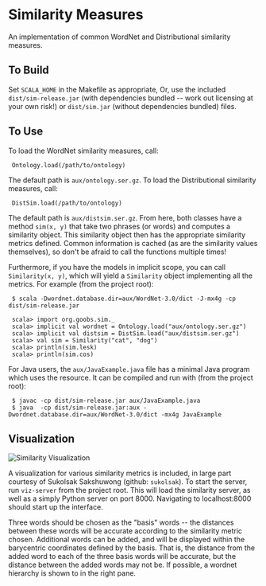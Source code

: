 Similarity Measures
===

An implementation of common WordNet and Distributional similarity measures.

To Build
--------
Set `SCALA_HOME` in the Makefile as appropriate,
Or, use the included `dist/sim-release.jar` (with dependencies bundled
-- work out licensing at your own risk!) or
`dist/sim.jar` (without dependencies bundled) files.


To Use
------
To load the WordNet similarity measures, call:

     Ontology.load(/path/to/ontology)

The default path is `aux/ontology.ser.gz`.
To load the Distributional similarity measures, call:
     
     DistSim.load(/path/to/ontology)

The default path is `aux/distsim.ser.gz`.
From here, both classes have a method `sim(x, y)` that take two phrases
(or words) and computes a similarity object. This similarity object
then has the appropriate similarity metrics defined.
Common information is cached (as are the similarity values themselves),
so don't be afraid to call the functions multiple times!

Furthermore, if you have the models in implicit scope, you can call
`Similarity(x, y)`, which will yield a `Similarity` object implementing all
the metrics. For example (from the project root):
      
     $ scala -Dwordnet.database.dir=aux/WordNet-3.0/dict -J-mx4g -cp dist/sim-release.jar
     
     scala> import org.goobs.sim._
     scala> implicit val wordnet = Ontology.load("aux/ontology.ser.gz")
     scala> implicit val distsim = DistSim.load("aux/distsim.ser.gz")
     scala> val sim = Similarity("cat", "dog")
     scala> println(sim.lesk)
     scala> println(sim.cos)

For Java users, the `aux/JavaExample.java` file has a minimal Java program
which uses the resource. It can be compiled and run with (from the project root):

     $ javac -cp dist/sim-release.jar aux/JavaExample.java
     $ java  -cp dist/sim-release.jar:aux -Dwordnet.database.dir=aux/WordNet-3.0/dict -mx4g JavaExample

Visualization
------
![Similarity Visualization](https://graphics.stanford.edu/wikis/cs448b-12-fall/A3-SukolsakSakshuwongAngeliGabor?action=AttachFile&do=get&target=screenshot2.png "Similarity Visualization")

A visualization for various similarity metrics is included, in large part
courtesy of Sukolsak Sakshuwong (github: `sukolsak`).
To start the server, run `viz-server` from the project root.
This will load the similarity server, as well as a simply Python server
on port 8000.
Navigating to localhost:8000 should start up the interface.

Three words should be chosen as the "basis" words -- the distances between these
words will be accurate according to the similarity metric chosen.
Additional words can be added, and will be displayed within the barycentric
coordinates defined by the basis.
That is, the distance from the added word to each of the three basis words will be
accurate, but the distance between the added words may not be.
If possible, a wordnet hierarchy is shown to in the right pane.


